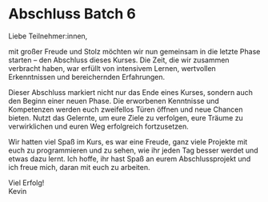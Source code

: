 # Abschluss Batch 6

Liebe Teilnehmer:innen,

mit großer Freude und Stolz möchten wir nun gemeinsam in die letzte Phase starten – den Abschluss dieses Kurses. Die Zeit, die wir zusammen verbracht haben, war erfüllt von intensivem Lernen, wertvollen Erkenntnissen und bereichernden Erfahrungen.

Dieser Abschluss markiert nicht nur das Ende eines Kurses, sondern auch den Beginn einer neuen Phase. Die erworbenen Kenntnisse und Kompetenzen werden euch zweifellos Türen öffnen und neue Chancen bieten. Nutzt das Gelernte, um eure Ziele zu verfolgen, eure Träume zu verwirklichen und euren Weg erfolgreich fortzusetzen.

Wir hatten viel Spaß im Kurs, es war eine Freude, ganz viele Projekte mit euch zu programmieren und zu sehen, wie ihr jeden Tag besser werdet und etwas dazu lernt. Ich hoffe, ihr hast Spaß an eurem Abschlussprojekt und ich freue mich, daran mit euch zu arbeiten.

Viel Erfolg!\
Kevin
